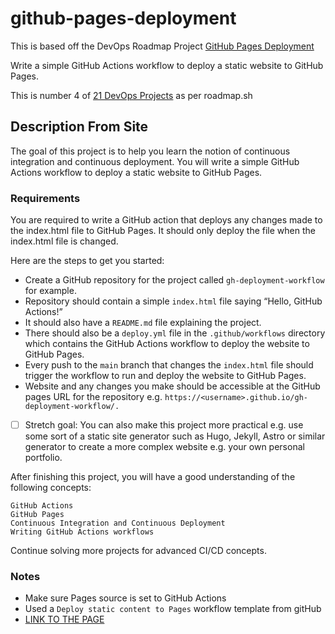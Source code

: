 # github-pages-deployment

This is based off the DevOps Roadmap Project [GitHub Pages Deployment](https://roadmap.sh/projects/github-actions-deployment-workflow)

Write a simple GitHub Actions workflow to deploy a static website to GitHub Pages. 

This is number 4 of [21 DevOps Projects](https://roadmap.sh/devops/projects) as per roadmap.sh

## Description From Site 

The goal of this project is to help you learn the notion of continuous integration and continuous deployment. You will write a simple GitHub Actions workflow to deploy a static website to GitHub Pages.

### Requirements

You are required to write a GitHub action that deploys any changes made to the index.html file to GitHub Pages. It should only deploy the file when the index.html file is changed.

Here are the steps to get you started:

- Create a GitHub repository for the project called `gh-deployment-workflow` for example.
- Repository should contain a simple `index.html` file saying “Hello, GitHub Actions!”
- It should also have a `README.md` file explaining the project.
- There should also be a `deploy.yml` file in the `.github/workflows` directory which contains the GitHub Actions workflow to deploy the website to GitHub Pages.
- Every push to the `main` branch that changes the `index.html` file should trigger the workflow to run and deploy the website to GitHub Pages.
- Website and any changes you make should be accessible at the GitHub pages URL for the repository e.g. `https://<username>.github.io/gh-deployment-workflow/.`

- [ ] Stretch goal: You can also make this project more practical e.g. use some sort of a static site generator such as Hugo, Jekyll, Astro or similar generator to create a more complex website e.g. your own personal portfolio.

After finishing this project, you will have a good understanding of the following concepts:

    GitHub Actions
    GitHub Pages
    Continuous Integration and Continuous Deployment
    Writing GitHub Actions workflows

Continue solving more projects for advanced CI/CD concepts.

### Notes 

- Make sure Pages source is set to GitHub Actions 
- Used a `Deploy static content to Pages` workflow template from gitHub 
- [LINK TO THE PAGE](https://d3jag0re.github.io/github-pages-deployment/)